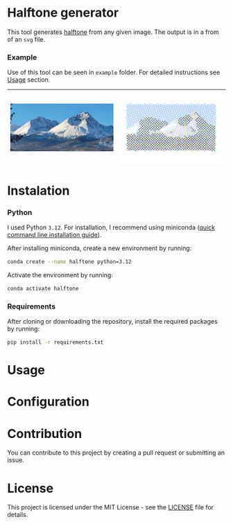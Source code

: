 # Halftone generator
This tool generates [halftone](https://en.wikipedia.org/wiki/Halftone) from any given image. 
The output is in a from of an `svg` file.

### Example

Use of this tool can be seen in `example` folder. For detailed instructions see [Usage](#Usage) section.

|<img src="example/tatry.jpeg"/> | <img src="example/tatry_cmyk.svg"/> |
| --- | --- |

# Instalation

### Python 

I used Python `3.12`.
For installation, I recommend using miniconda ([quick command line installation guide](https://docs.anaconda.com/miniconda/#quick-command-line-install)). 

After installing miniconda, create a new environment by running:
```bash
conda create --name halftone python=3.12
```

Activate the environment by running:
```bash
conda activate halftone
```

### Requirements

After cloning or downloading the repository, install the required packages by running:
```bash
pip install -r requirements.txt
```

# Usage

# Configuration


# Contribution

You can contribute to this project by creating a pull request or submitting an issue.

# License

This project is licensed under the MIT License - see the [LICENSE](LICENSE) file for details.